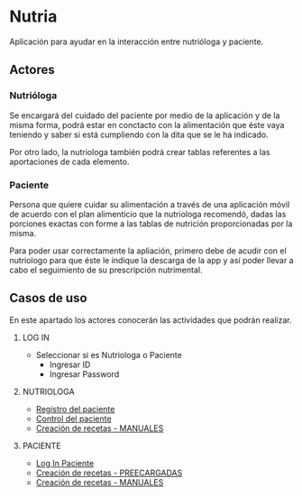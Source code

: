 # Nutria

Aplicación para ayudar en la interacción entre nutrióloga y paciente.


## Actores

### Nutrióloga
Se encargará del cuidado del paciente por medio de la aplicación y de la misma forma, podrá estar en conctacto con la alimentación que éste vaya teniendo y saber si está cumpliendo con la dita que se le ha indicado.

Por otro lado, la nutriologa también podrá crear tablas referentes a las aportaciones de cada elemento.

### Paciente
Persona que quiere cuidar su alimentación a través de una aplicación móvil de acuerdo con el plan alimenticio que la nutriologa recomendó, dadas las porciones exactas con forme a las tablas de nutrición proporcionadas por la misma.

Para poder usar correctamente la apliación, primero debe de acudir con el nutriologo para que éste le indique la descarga de la app y así poder llevar a cabo el seguimiento de su prescripción nutrimental.

## Casos de uso
En este apartado los actores conocerán las actividades que podrán realizar.

1. LOG IN
	- Seleccionar si es Nutriologa o Paciente
		- Ingresar ID
		- Ingresar Password

2. NUTRIOLOGA
	- [Registro del paciente](https://github.com/INMEGEN/nutria/blob/master/Casos%20de%20Uso/RegistroPac.md)
	- [Control del paciente](https://github.com/INMEGEN/nutria/blob/master/Casos%20de%20Uso/Control%20del%20paciente.md)
	- [Creación de recetas - MANUALES](https://github.com/INMEGEN/nutria/blob/master/Casos%20de%20Uso/Recetas%20Manuales.md)

3. PACIENTE
	- [Log In Paciente](https://github.com/INMEGEN/nutria/blob/master/Casos%20de%20Uso/LOGIN%20DE%20PACIENTE.md)
	- [Creación de recetas - PREECARGADAS]()
	- [Creación de recetas - MANUALES](https://github.com/INMEGEN/nutria/blob/master/Casos%20de%20Uso/Recetas%20Manuales.md)